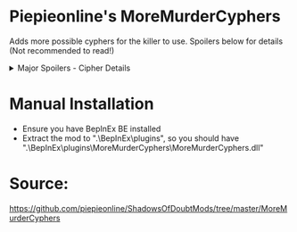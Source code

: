 # Piepieonline's MoreMurderCyphers

Adds more possible cyphers for the killer to use. Spoilers below for details (Not recommended to read!)

<details>
  <summary>Major Spoilers - Cipher Details</summary>

  Plaintext options (Randomly selected):

* FullName
* Initialled Name
* Workplace
* Home Building

  Cypher options (Randomly selected):

* Vanilla
* ROT X, where X is between 5 and 21
* Atbash

</details>

# Manual Installation

* Ensure you have BepInEx BE installed
* Extract the mod to ".\BepInEx\plugins\", so you should have ".\BepInEx\plugins\MoreMurderCyphers\MoreMurderCyphers.dll"

# Source:

https://github.com/piepieonline/ShadowsOfDoubtMods/tree/master/MoreMurderCyphers